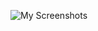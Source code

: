 ![My Screenshots](https://github.com/fffranks/dotfiles/blob/master/screenshots/Captura%20de%20tela%20de%2026-10-2019%2019:19:21.png)
